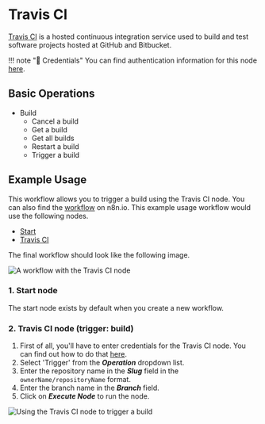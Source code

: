 # Travis CI

[Travis CI](https://travis-ci.com) is a hosted continuous integration service used to build and test software projects hosted at GitHub and Bitbucket.

!!! note "🔑 Credentials"
    You can find authentication information for this node [here](/workflow/integrations/credentials/travisCi/).


## Basic Operations

* Build
    * Cancel a build
    * Get a build
    * Get all builds
    * Restart a build
    * Trigger a build

## Example Usage

This workflow allows you to trigger a build using the Travis CI node. You can also find the [workflow](https://n8n.io/workflows/658) on n8n.io. This example usage workflow would use the following nodes.
- [Start](/workflow/integrations/core-nodes/n8n-nodes-base.start/)
- [Travis CI]()

The final workflow should look like the following image.

![A workflow with the Travis CI node](/_images/integrations/nodes/travisci/workflow.png)

### 1. Start node

The start node exists by default when you create a new workflow.


### 2. Travis CI node (trigger: build)

1. First of all, you'll have to enter credentials for the Travis CI node. You can find out how to do that [here](/workflow/integrations/credentials/travisCi/).
2. Select 'Trigger' from the ***Operation*** dropdown list.
3. Enter the repository name in the ***Slug*** field in the `ownerName/repositoryName` format.
4. Enter the branch name in the ***Branch*** field.
5. Click on ***Execute Node*** to run the node.

![Using the Travis CI node to trigger a build](/_images/integrations/nodes/travisci/travisci_node.png)
